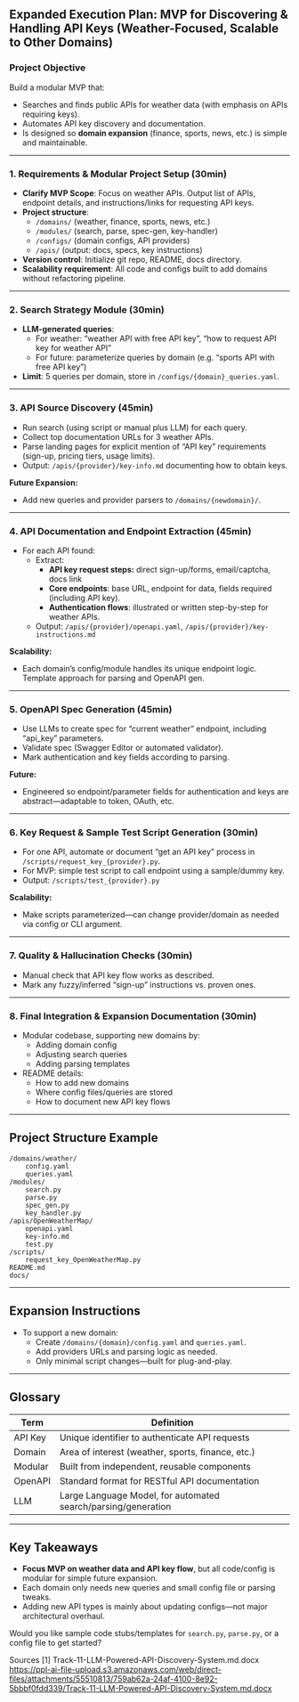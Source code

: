 ## Expanded Execution Plan: MVP for Discovering & Handling API Keys (Weather-Focused, Scalable to Other Domains)

### Project Objective

Build a modular MVP that:
- Searches and finds public APIs for weather data (with emphasis on APIs requiring keys).
- Automates API key discovery and documentation.
- Is designed so **domain expansion** (finance, sports, news, etc.) is simple and maintainable.

***

### 1. Requirements & Modular Project Setup (30min)

- **Clarify MVP Scope**: Focus on weather APIs. Output list of APIs, endpoint details, and instructions/links for requesting API keys.
- **Project structure**:
  - `/domains/` (weather, finance, sports, news, etc.)
  - `/modules/` (search, parse, spec-gen, key-handler)
  - `/configs/` (domain configs, API providers)
  - `/apis/` (output: docs, specs, key instructions)
- **Version control**: Initialize git repo, README, docs directory.
- **Scalability requirement**: All code and configs built to add domains without refactoring pipeline.

***

### 2. Search Strategy Module (30min)

- **LLM-generated queries**:
  - For weather: “weather API with free API key”, “how to request API key for weather API”
  - For future: parameterize queries by domain (e.g. “sports API with free API key”)
- **Limit**: 5 queries per domain, store in `/configs/{domain}_queries.yaml`.

***

### 3. API Source Discovery (45min)

- Run search (using script or manual plus LLM) for each query.
- Collect top documentation URLs for 3 weather APIs.
- Parse landing pages for explicit mention of “API key” requirements (sign-up, pricing tiers, usage limits).
- Output: `/apis/{provider}/key-info.md` documenting how to obtain keys.

**Future Expansion:**  
- Add new queries and provider parsers to `/domains/{newdomain}/`.

***

### 4. API Documentation and Endpoint Extraction (45min)

- For each API found:
  - Extract:
    - **API key request steps:** direct sign-up/forms, email/captcha, docs link
    - **Core endpoints**: base URL, endpoint for data, fields required (including API key).
    - **Authentication flows**: illustrated or written step-by-step for weather APIs.
  - Output: `/apis/{provider}/openapi.yaml`, `/apis/{provider}/key-instructions.md`

**Scalability:**  
- Each domain’s config/module handles its unique endpoint logic. Template approach for parsing and OpenAPI gen.

***

### 5. OpenAPI Spec Generation (45min)

- Use LLMs to create spec for “current weather” endpoint, including “api_key” parameters.
- Validate spec (Swagger Editor or automated validator).
- Mark authentication and key fields according to parsing.

**Future:**  
- Engineered so endpoint/parameter fields for authentication and keys are abstract—adaptable to token, OAuth, etc.

***

### 6. Key Request & Sample Test Script Generation (30min)

- For one API, automate or document “get an API key” process in `/scripts/request_key_{provider}.py`.
- For MVP: simple test script to call endpoint using a sample/dummy key.
- Output: `/scripts/test_{provider}.py`

**Scalability:**  
- Make scripts parameterized—can change provider/domain as needed via config or CLI argument.

***

### 7. Quality & Hallucination Checks (30min)

- Manual check that API key flow works as described.
- Mark any fuzzy/inferred “sign-up” instructions vs. proven ones.

***

### 8. Final Integration & Expansion Documentation (30min)

- Modular codebase, supporting new domains by:
  - Adding domain config
  - Adjusting search queries
  - Adding parsing templates
- README details:
  - How to add new domains
  - Where config files/queries are stored
  - How to document new API key flows

***

## Project Structure Example

```
/domains/weather/
    config.yaml
    queries.yaml
/modules/
    search.py
    parse.py
    spec_gen.py
    key_handler.py
/apis/OpenWeatherMap/
    openapi.yaml
    key-info.md
    test.py
/scripts/
    request_key_OpenWeatherMap.py
README.md
docs/
```

***

## Expansion Instructions

- To support a new domain:
  - Create `/domains/{domain}/config.yaml` and `queries.yaml`.
  - Add providers URLs and parsing logic as needed.
  - Only minimal script changes—built for plug-and-play.

***

## Glossary

| Term        | Definition                                                         |
|-------------|--------------------------------------------------------------------|
| API Key     | Unique identifier to authenticate API requests                     |
| Domain      | Area of interest (weather, sports, finance, etc.)                  |
| Modular     | Built from independent, reusable components                        |
| OpenAPI     | Standard format for RESTful API documentation                      |
| LLM         | Large Language Model, for automated search/parsing/generation      |

***

## Key Takeaways

- **Focus MVP on weather data and API key flow**, but all code/config is modular for simple future expansion.
- Each domain only needs new queries and small config file or parsing tweaks.
- Adding new API types is mainly about updating configs—not major architectural overhaul.

Would you like sample code stubs/templates for `search.py`, `parse.py`, or a config file to get started?

Sources
[1] Track-11-LLM-Powered-API-Discovery-System.md.docx https://ppl-ai-file-upload.s3.amazonaws.com/web/direct-files/attachments/55510813/759ab62a-24af-4100-8e92-5bbbf0fdd339/Track-11-LLM-Powered-API-Discovery-System.md.docx
